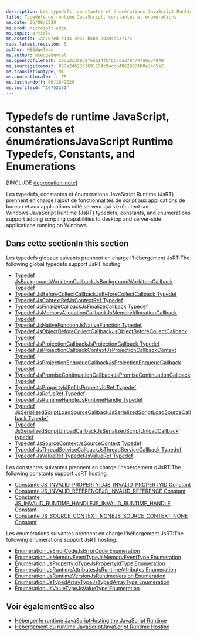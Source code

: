 ```yaml
---
description: Les typedefs, constantes et énumérations JavaScript Runtime (JsRT) prennent en charge l’ajout de fonctionnalités de script aux applications de bureau et aux applications côté serveur qui s’exécutent sur Windows.
title: Typedefs de runtime JavaScript, constantes et énumérations
ms.date: 06/08/2020
ms.prod: microsoft-edge
ms.topic: article
ms.assetid: 1aa107ed-e144-4947-b5bb-90284a537174
caps.latest.revision: 5
author: MSEdgeTeam
ms.author: msedgedevrel
ms.openlocfilehash: 20c52c3a958f6ba14fbfbdcdad794747a9c34949
ms.sourcegitcommit: 037a2d62333691104c9accb4862968f80a3465a2
ms.translationtype: MT
ms.contentlocale: fr-FR
ms.lasthandoff: 06/18/2020
ms.locfileid: "10752261"
---
```

# <span data-ttu-id="b38bc-103">Typedefs de runtime JavaScript, constantes et énumérations</span><span class="sxs-lookup"><span data-stu-id="b38bc-103">JavaScript Runtime Typedefs, Constants, and Enumerations</span></span>  

[!INCLUDE [deprecation-note](../includes/deprecation-note.md)]  

<span data-ttu-id="b38bc-104">Les typedefs, constantes et énumérations JavaScript Runtime (JsRT) prennent en charge l’ajout de fonctionnalités de script aux applications de bureau et aux applications côté serveur qui s’exécutent sur Windows.</span><span class="sxs-lookup"><span data-stu-id="b38bc-104">JavaScript Runtime (JsRT) typedefs, constants, and enumerations support adding scripting capabilities to desktop and server-side applications running on Windows.</span></span>  

## <span data-ttu-id="b38bc-105">Dans cette section</span><span class="sxs-lookup"><span data-stu-id="b38bc-105">In this section</span></span>  

<span data-ttu-id="b38bc-106">Les typedefs globaux suivants prennent en charge l’hébergement JsRT:</span><span class="sxs-lookup"><span data-stu-id="b38bc-106">The following global typedefs support JsRT hosting:</span></span>  

*   [<span data-ttu-id="b38bc-107">Typedef JsBackgroundWorkItemCallback</span><span class="sxs-lookup"><span data-stu-id="b38bc-107">JsBackgroundWorkItemCallback Typedef</span></span>](./jsbackgroundworkitemcallback-typedef.md)  
*   [<span data-ttu-id="b38bc-108">Typedef JsBeforeCollectCallback</span><span class="sxs-lookup"><span data-stu-id="b38bc-108">JsBeforeCollectCallback Typedef</span></span>](./jsbeforecollectcallback-typedef.md)  
*   [<span data-ttu-id="b38bc-109">Typedef JsContextRef</span><span class="sxs-lookup"><span data-stu-id="b38bc-109">JsContextRef Typedef</span></span>](./jscontextref-typedef.md)  
*   [<span data-ttu-id="b38bc-110">Typedef JsFinalizeCallback</span><span class="sxs-lookup"><span data-stu-id="b38bc-110">JsFinalizeCallback Typedef</span></span>](./jsfinalizecallback-typedef.md)  
*   [<span data-ttu-id="b38bc-111">Typedef JsMemoryAllocationCallback</span><span class="sxs-lookup"><span data-stu-id="b38bc-111">JsMemoryAllocationCallback Typedef</span></span>](./jsmemoryallocationcallback-typedef.md)  
*   [<span data-ttu-id="b38bc-112">Typedef JsNativeFunction</span><span class="sxs-lookup"><span data-stu-id="b38bc-112">JsNativeFunction Typedef</span></span>](./jsnativefunction-typedef.md)  
*   [<span data-ttu-id="b38bc-113">Typedef JsObjectBeforeCollectCallback</span><span class="sxs-lookup"><span data-stu-id="b38bc-113">JsObjectBeforeCollectCallback Typedef</span></span>](./jsobjectbeforecollectcallback-typedef.md)  
*   [<span data-ttu-id="b38bc-114">Typedef JsProjectionCallback</span><span class="sxs-lookup"><span data-stu-id="b38bc-114">JsProjectionCallback Typedef</span></span>](./jsprojectioncallback-typedef.md)  
*   [<span data-ttu-id="b38bc-115">Typedef JsProjectionCallbackContext</span><span class="sxs-lookup"><span data-stu-id="b38bc-115">JsProjectionCallbackContext Typedef</span></span>](./jsprojectioncallbackcontext-typedef.md)  
*   [<span data-ttu-id="b38bc-116">Typedef JsProjectionEnqueueCallback</span><span class="sxs-lookup"><span data-stu-id="b38bc-116">JsProjectionEnqueueCallback Typedef</span></span>](./jsprojectionenqueuecallback-typedef.md)  
*   [<span data-ttu-id="b38bc-117">Typedef JsPromiseContinuationCallback</span><span class="sxs-lookup"><span data-stu-id="b38bc-117">JsPromiseContinuationCallback Typedef</span></span>](./jspromisecontinuationcallback-typedef.md)  
*   [<span data-ttu-id="b38bc-118">Typedef JsPropertyIdRef</span><span class="sxs-lookup"><span data-stu-id="b38bc-118">JsPropertyIdRef Typedef</span></span>](./jspropertyidref-typedef.md)  
*   [<span data-ttu-id="b38bc-119">Typedef JsRef</span><span class="sxs-lookup"><span data-stu-id="b38bc-119">JsRef Typedef</span></span>](./jsref-typedef.md)  
*   [<span data-ttu-id="b38bc-120">Typedef JsRuntimeHandle</span><span class="sxs-lookup"><span data-stu-id="b38bc-120">JsRuntimeHandle Typedef</span></span>](./jsruntimehandle-typedef.md)  
*   [<span data-ttu-id="b38bc-121">Typedef JsSerializedScriptLoadSourceCallback</span><span class="sxs-lookup"><span data-stu-id="b38bc-121">JsSerializedScriptLoadSourceCallback Typedef</span></span>](./jsserializedscriptloadsourcecallback-typedef.md)  
*   [<span data-ttu-id="b38bc-122">Typedef JsSerializedScriptUnloadCallback</span><span class="sxs-lookup"><span data-stu-id="b38bc-122">JsSerializedScriptUnloadCallback typedef</span></span>](./jsserializedscriptunloadcallback-typedef.md)  
*   [<span data-ttu-id="b38bc-123">Typedef JsSourceContext</span><span class="sxs-lookup"><span data-stu-id="b38bc-123">JsSourceContext Typedef</span></span>](./jssourcecontext-typedef.md)  
*   [<span data-ttu-id="b38bc-124">Typedef JsThreadServiceCallback</span><span class="sxs-lookup"><span data-stu-id="b38bc-124">JsThreadServiceCallback Typedef</span></span>](./jsthreadservicecallback-typedef.md)  
*   [<span data-ttu-id="b38bc-125">Typedef JsValueRef Typedef</span><span class="sxs-lookup"><span data-stu-id="b38bc-125">JsValueRef Typedef</span></span>](./jsvalueref-typedef.md)  

<span data-ttu-id="b38bc-126">Les constantes suivantes prennent en charge l’hébergement d’JsRT:</span><span class="sxs-lookup"><span data-stu-id="b38bc-126">The following constants support JsRT hosting:</span></span>  

*   [<span data-ttu-id="b38bc-127">Constante JS_INVALID_PROPERTYID</span><span class="sxs-lookup"><span data-stu-id="b38bc-127">JS_INVALID_PROPERTYID Constant</span></span>](./js-invalid-propertyid-constant.md)  
*   [<span data-ttu-id="b38bc-128">Constante JS_INVALID_REFERENCE</span><span class="sxs-lookup"><span data-stu-id="b38bc-128">JS_INVALID_REFERENCE Constant</span></span>](./js-invalid-reference-constant.md)  
*   [<span data-ttu-id="b38bc-129">Constante JS_INVALID_RUNTIME_HANDLE</span><span class="sxs-lookup"><span data-stu-id="b38bc-129">JS_INVALID_RUNTIME_HANDLE Constant</span></span>](./js-invalid-runtime-handle-constant.md)  
*   [<span data-ttu-id="b38bc-130">Constante JS_SOURCE_CONTEXT_NONE</span><span class="sxs-lookup"><span data-stu-id="b38bc-130">JS_SOURCE_CONTEXT_NONE Constant</span></span>](./js-source-context-none-constant.md)  

<span data-ttu-id="b38bc-131">Les énumérations suivantes prennent en charge l’hébergement JsRT:</span><span class="sxs-lookup"><span data-stu-id="b38bc-131">The following enumerations support JsRT hosting:</span></span>  

*   [<span data-ttu-id="b38bc-132">Énumération JsErrorCode</span><span class="sxs-lookup"><span data-stu-id="b38bc-132">JsErrorCode Enumeration</span></span>](./jserrorcode-enumeration.md)  
*   [<span data-ttu-id="b38bc-133">Énumération JsMemoryEventType</span><span class="sxs-lookup"><span data-stu-id="b38bc-133">JsMemoryEventType Enumeration</span></span>](./jsmemoryeventtype-enumeration.md)  
*   [<span data-ttu-id="b38bc-134">Énumération JsPropertyIdType</span><span class="sxs-lookup"><span data-stu-id="b38bc-134">JsPropertyIdType Enumeration</span></span>](./jspropertyidtype-enumeration.md)  
*   [<span data-ttu-id="b38bc-135">Énumération JsRuntimeAttributes</span><span class="sxs-lookup"><span data-stu-id="b38bc-135">JsRuntimeAttributes Enumeration</span></span>](./jsruntimeattributes-enumeration.md)  
*   [<span data-ttu-id="b38bc-136">Énumération JsRuntimeVersion</span><span class="sxs-lookup"><span data-stu-id="b38bc-136">JsRuntimeVersion Enumeration</span></span>](./jsruntimeversion-enumeration.md)  
*   [<span data-ttu-id="b38bc-137">Énumération JsTypedArrayType</span><span class="sxs-lookup"><span data-stu-id="b38bc-137">JsTypedArrayType Enumeration</span></span>](./jstypedarraytype-enumeration.md)  
*   [<span data-ttu-id="b38bc-138">Énumération JsValueType</span><span class="sxs-lookup"><span data-stu-id="b38bc-138">JsValueType Enumeration</span></span>](./jsvaluetype-enumeration.md)  

## <span data-ttu-id="b38bc-139">Voir également</span><span class="sxs-lookup"><span data-stu-id="b38bc-139">See also</span></span>  

*   [<span data-ttu-id="b38bc-140">Héberger le runtime JavaScript</span><span class="sxs-lookup"><span data-stu-id="b38bc-140">Hosting the JavaScript Runtime</span></span>](./hosting-the-javascript-runtime.md)  
*   [<span data-ttu-id="b38bc-141">Hébergement du runtime JavaScript</span><span class="sxs-lookup"><span data-stu-id="b38bc-141">JavaScript Runtime Hosting</span></span>](../javascript-runtime-hosting.md)  
